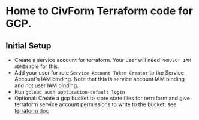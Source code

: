 # Home to CivForm Terraform code for GCP.

## Initial Setup
- Create a service account for terraform. Your user will need `PROJECT IAM ADMIN` role for this.
- Add your user for role `Service Account Token Creator` to the Service Account's IAM binding. Note that this is service account IAM binding and not user IAM binding.
- Run `gcloud auth application-default login`
- Optional: Create a gcp bucket to store state files for terraform and give terraform service account permissions to write to the bucket. see [terraform doc](https://www.terraform.io/language/settings/backends/gcs)